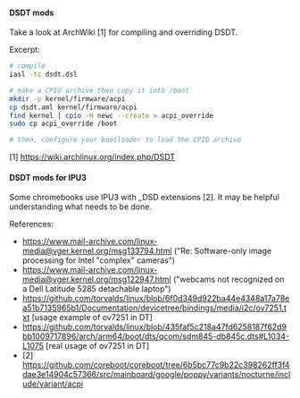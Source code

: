 #### DSDT mods

Take a look at ArchWiki [1] for compiling and overriding DSDT.

Excerpt:
```bash
# compile
iasl -tc dsdt.dsl

# make a CPIO archive then copy it into /boot
mkdir -p kernel/firmware/acpi
cp dsdt.aml kernel/firmware/acpi
find kernel | cpio -H newc --create > acpi_override
sudo cp acpi_override /boot

# then, configure your bootloader to load the CPIO archive
```

[1] https://wiki.archlinux.org/index.php/DSDT


#### DSDT mods for IPU3

Some chromebooks use IPU3 with _DSD extensions [2]. It may be helpful understanding what needs to be done.

References:
- https://www.mail-archive.com/linux-media@vger.kernel.org/msg133794.html
  ("Re: Software-only image processing for Intel "complex" cameras")
- https://www.mail-archive.com/linux-media@vger.kernel.org/msg122947.html
  ("webcams not recognized on a Dell Latitude 5285 detachable laptop")
- https://github.com/torvalds/linux/blob/6f0d349d922ba44e4348a17a78ea51b7135965b1/Documentation/devicetree/bindings/media/i2c/ov7251.txt
  [usage example of ov7251 in DT]
- https://github.com/torvalds/linux/blob/435faf5c218a47fd6258187f62d9bb1009717896/arch/arm64/boot/dts/qcom/sdm845-db845c.dts#L1034-L1075
  [real usage of ov7251 in DT]
- [2] https://github.com/coreboot/coreboot/tree/6b5bc77c9b22c398262ff3f4dae3e14904c57366/src/mainboard/google/poppy/variants/nocturne/include/variant/acpi
